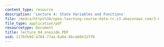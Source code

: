 ```yaml
---
content_type: resource
description: 'Lecture 4: State Variables and Functions'
file: /media/https%3A/open-learning-course-data-rc.s3.amazonaws.com/3-00-thermodynamics-of-materials-fall-2002/117bfb9da78477aa6a646bca60e32ff8_lecture_04_oneside.PDF
file_type: application/pdf
resourcetype: Document
title: lecture_04_oneside.PDF
uid: 117bfb9d-a784-77aa-6a64-6bca60e32ff8
---
```

